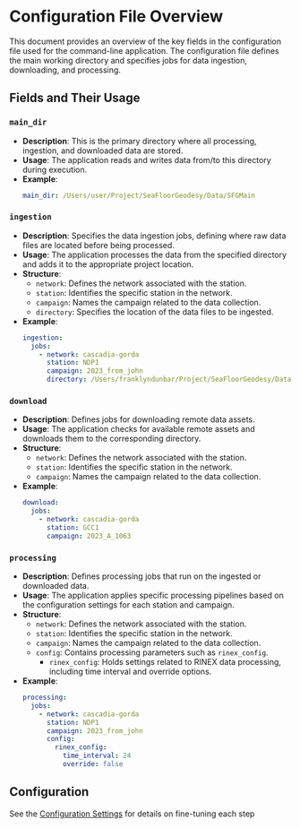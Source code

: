 # Configuration File Overview

This document provides an overview of the key fields in the configuration file used for the command-line application. The configuration file defines the main working directory and specifies jobs for data ingestion, downloading, and processing.

## Fields and Their Usage

### `main_dir`
- **Description**: This is the primary directory where all processing, ingestion, and downloaded data are stored.
- **Usage**: The application reads and writes data from/to this directory during execution.
- **Example**:
  ```yaml
  main_dir: /Users/user/Project/SeaFloorGeodesy/Data/SFGMain
  ```

### `ingestion`
- **Description**: Specifies the data ingestion jobs, defining where raw data files are located before being processed.
- **Usage**: The application processes the data from the specified directory and adds it to the appropriate project location.
- **Structure**:
  - `network`: Defines the network associated with the station.
  - `station`: Identifies the specific station in the network.
  - `campaign`: Names the campaign related to the data collection.
  - `directory`: Specifies the location of the data files to be ingested.
- **Example**:
  ```yaml
  ingestion:
    jobs:
      - network: cascadia-gorda
        station: NDP1
        campaign: 2023_from_john
        directory: /Users/franklyndunbar/Project/SeaFloorGeodesy/Data/Cascadia2023/NDP1/HR
  ```

### `download`
- **Description**: Defines jobs for downloading remote data assets.
- **Usage**: The application checks for available remote assets and downloads them to the corresponding directory.
- **Structure**:
  - `network`: Defines the network associated with the station.
  - `station`: Identifies the specific station in the network.
  - `campaign`: Names the campaign related to the data collection.
- **Example**:
  ```yaml
  download:
    jobs:
      - network: cascadia-gorda
        station: GCC1
        campaign: 2023_A_1063
  ```

### `processing`
- **Description**: Defines processing jobs that run on the ingested or downloaded data.
- **Usage**: The application applies specific processing pipelines based on the configuration settings for each station and campaign.
- **Structure**:
  - `network`: Defines the network associated with the station.
  - `station`: Identifies the specific station in the network.
  - `campaign`: Names the campaign related to the data collection.
  - `config`: Contains processing parameters such as `rinex_config`.
    - `rinex_config`: Holds settings related to RINEX data processing, including time interval and override options.
- **Example**:
  ```yaml
  processing:
    jobs:
      - network: cascadia-gorda
        station: NDP1
        campaign: 2023_from_john
        config:
          rinex_config:
            time_interval: 24
            override: false
  ```


## Configuration
See the [Configuration Settings](INDEX.md) for details on fine-tuning each step